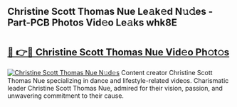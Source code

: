 ## Christine Scott Thomas Nue Le𝚊k𝚎d N𝚞𝚍es - Part-PCB Photos Vid𝚎o Le𝚊ks whk8E

# <h2><a href="http://fb943n.evod.top/?m=Christine+Scott+Thomas+Nue">🔗 👉🔴 Christine Scott Thomas Nue Vid𝚎o Ph𝚘t𝚘s</a></h2>

[![Christine Scott Thomas Nue N𝚞d𝚎s](https://i.imgur.com/8V9OHl7.gif)](http://fb943n.evod.top/?m=Christine+Scott+Thomas+Nue)
Content creator Christine Scott Thomas Nue specializing in dance and lifestyle-related videos. Charismatic leader Christine Scott Thomas Nue, admired for their vision, passion, and unwavering commitment to their cause. 
